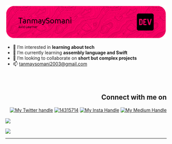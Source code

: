 ![Tanmay Somani](/your-header-image-name.png "Font banner ")
<br>
- 👀 I’m interested in **learning about tech**
- 🌱 I’m currently learning **assembly language and Swift**
- 💞️ I’m looking to collaborate on **short but complex projects**
- 📫 tanmaysomani2003@gmail.com 
<br>
<br>
<h2 align="right">Connect with me on</h2>
<p align="right">
<a href="https://twitter.com/TSVA0" target=”_blank”><img align="center" src="https://raw.githubusercontent.com/rahuldkjain/github-profile-readme-generator/master/src/images/icons/Social/twitter.svg" alt="My Twitter handle" height="40" width="50" /></a>
<a href="https://stackoverflow.com/users/19925269/tanmay-somani" target="_blank"><img align="center" src="https://raw.githubusercontent.com/rahuldkjain/github-profile-readme-generator/master/src/images/icons/Social/stack-overflow.svg" alt="14315714" height="40" width="50" /></a>
<a href="https://instagram.com/t_maytan._.t" target="_blank"><img align="center" src="https://raw.githubusercontent.com/rahuldkjain/github-profile-readme-generator/master/src/images/icons/Social/instagram.svg" alt="My Insta Handle" height="40" width="50" /></a>
<a href="https://medium.com/@tanmaysomani2003" target="_blank"><img align="center" src="https://raw.githubusercontent.com/rahuldkjain/github-profile-readme-generator/master/src/images/icons/Social/medium.svg" alt="My Medium Handle" height="40" width="50" /></a>
<p align="left">  
<a href="https://github.com/Tanmay-Somani/github-readme-stats">
<image align="center" src="https://github-readme-stats.vercel.app/api?username=Tanmay-Somani&show_icons=true&theme=monokai&hide=issues" width =47%/></a></p>
 <p align="left">  
<a href="https://github.com/Tanmay-Somani/github-readme-stats">
<image align="center" src="https://github-readme-stats.vercel.app/api/top-langs/?username=Tanmay-Somani&langs_count=8&theme=monokai&layout=compact" width=40%/></a></p>
<hr />
<br>
<br>
<br>

<!--
Tanmay-Somani/Tanmay-Somani is a ✨ special ✨ repository because its `README.md` (this file) appears on your GitHub profile.
You can click the Preview link to take a look at your changes.
-->
